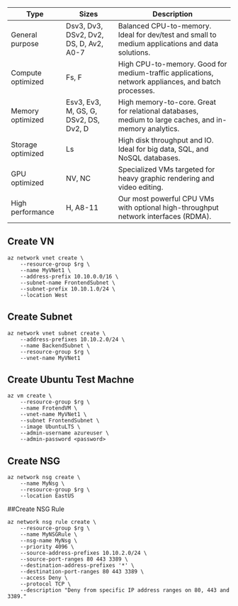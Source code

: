 <table>
<thead>
<tr>
<th>Type</th>
<th>Sizes</th>
<th>Description</th>
</tr>
</thead>
<tbody>
<tr>
<td>General purpose</td>
<td>Dsv3, Dv3, DSv2, Dv2, DS, D, Av2, A0-7</td>
<td>Balanced CPU-to-memory. Ideal for dev/test and small to medium applications and data solutions.</td>
</tr>
<tr>
<td>Compute optimized</td>
<td>Fs, F</td>
<td>High CPU-to-memory. Good for medium-traffic applications, network appliances, and batch processes.</td>
</tr>
<tr>
<td>Memory optimized</td>
<td>Esv3, Ev3, M, GS, G, DSv2, DS, Dv2, D</td>
<td>High memory-to-core. Great for relational databases, medium to large caches, and in-memory analytics.</td>
</tr>
<tr>
<td>Storage optimized</td>
<td>Ls</td>
<td>High disk throughput and IO. Ideal for big data, SQL, and NoSQL databases.</td>
</tr>
<tr>
<td>GPU optimized</td>
<td>NV, NC</td>
<td>Specialized VMs targeted for heavy graphic rendering and video editing.</td>
</tr>
<tr>
<td>High performance</td>
<td>H, A8-11</td>
<td>Our most powerful CPU VMs with optional high-throughput network interfaces (RDMA).</td>
</tr>
</tbody>
</table>

## Create VN
```
az network vnet create \
    --resource-group $rg \
    --name MyVNet1 \
    --address-prefix 10.10.0.0/16 \
    --subnet-name FrontendSubnet \
    --subnet-prefix 10.10.1.0/24 \
    --location West
```
    
## Create Subnet
```
az network vnet subnet create \
    --address-prefixes 10.10.2.0/24 \
    --name BackendSubnet \
    --resource-group $rg \
    --vnet-name MyVNet1
```
## Create Ubuntu Test Machne
```
az vm create \
    --resource-group $rg \
    --name FrotendVM \
    --vnet-name MyVNet1 \
    --subnet FrontendSubnet \
    --image UbuntuLTS \
    --admin-username azureuser \
    --admin-password <password>
```
## Create NSG
```
az network nsg create \
    --name MyNsg \
    --resource-group $rg \
    --location EastUS
```  
##Create NSG Rule 
```
az network nsg rule create \
    --resource-group $rg \
    --name MyNSGRule \
    --nsg-name MyNsg \
    --priority 4096 \
    --source-address-prefixes 10.10.2.0/24 \
    --source-port-ranges 80 443 3389 \
    --destination-address-prefixes '*' \
    --destination-port-ranges 80 443 3389 \
    --access Deny \
    --protocol TCP \
    --description "Deny from specific IP address ranges on 80, 443 and 3389."
```
